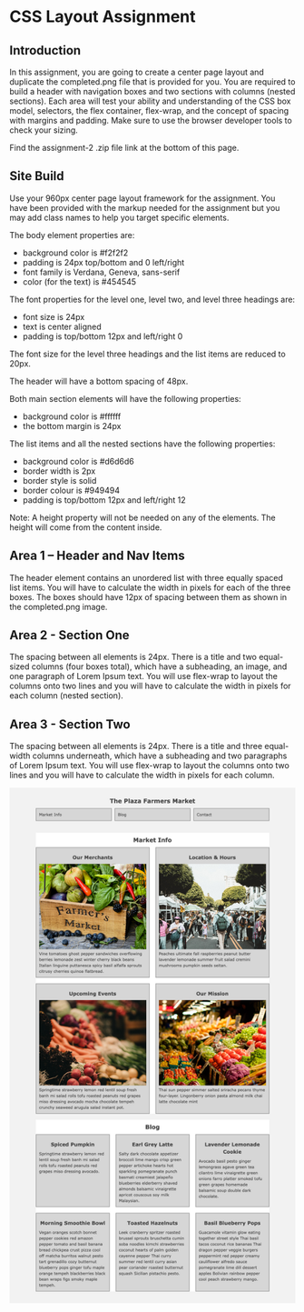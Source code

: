 # CSS Layout Assignment

## Introduction
In this assignment, you are going to create a center page layout and duplicate the completed.png file that is provided for you. You are required to build a header with navigation boxes and two sections with columns (nested sections). Each area will test your ability and understanding of the CSS box model, selectors, the flex container, flex-wrap, and the concept of spacing with margins and padding. Make sure to use the browser developer tools to check your sizing.

Find the assignment-2 .zip file link at the bottom of this page.

## Site Build
Use your 960px center page layout framework for the assignment. You have been provided with the markup needed for the assignment but you may add class names to help you target specific elements.

The body element properties are:
- background color is #f2f2f2
- padding is 24px top/bottom and 0 left/right
- font family is Verdana, Geneva, sans-serif
- color (for the text) is #454545


The font properties for the level one, level two, and level three headings are:
- font size is 24px
- text is center aligned
- padding is top/bottom 12px and left/right 0

The font size for the level three headings and the list items are reduced to 20px.

The header will have a bottom spacing of 48px.

Both main section elements will have the following properties:
- background color is #ffffff
- the bottom margin is 24px

The list items and all the nested sections have the following properties:
- background color is #d6d6d6
- border width is 2px
- border style is solid
- border colour is #949494
- padding is top/bottom 12px and left/right 12

Note: A height property will not be needed on any of the elements. The height will come from the content inside.

## Area 1 – Header and Nav Items
The header element contains an unordered list with three equally spaced list items. You will have to calculate the width in pixels for each of the three boxes. The boxes should have 12px of spacing between them as shown in the completed.png image.

## Area 2 - Section One
The spacing between all elements is 24px. There is a title and two equal-sized columns (four boxes total), which have a subheading, an image, and one paragraph of Lorem Ipsum text. You will use flex-wrap to layout the columns onto two lines and you will have to calculate the width in pixels for each column (nested section).

## Area 3 - Section Two
The spacing between all elements is 24px. There is a title and three equal-width columns underneath, which have a subheading and two paragraphs of Lorem Ipsum text. You will use flex-wrap to layout the columns onto two lines and you will have to calculate the width in pixels for each column.

<img src="img/completed.png">